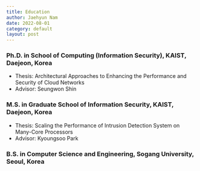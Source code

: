 ```yaml
---
title: Education
author: Jaehyun Nam
date: 2022-08-01
category: default
layout: post
---
```


### Ph.D. in School of Computing (Information Security), KAIST, Daejeon, Korea  
  - Thesis: Architectural Approaches to Enhancing the Performance and Security of Cloud Networks
  - Advisor: Seungwon Shin

### M.S. in Graduate School of Information Security, KAIST, Daejeon, Korea
  - Thesis: Scaling the Performance of Intrusion Detection System on Many-Core Processors
  - Advisor: Kyoungsoo Park

### B.S. in Computer Science and Engineering, Sogang University, Seoul, Korea
